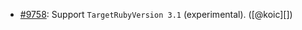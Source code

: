 * [#9758](https://github.com/rubocop/rubocop/pull/9758): Support `TargetRubyVersion 3.1` (experimental). ([@koic][])
